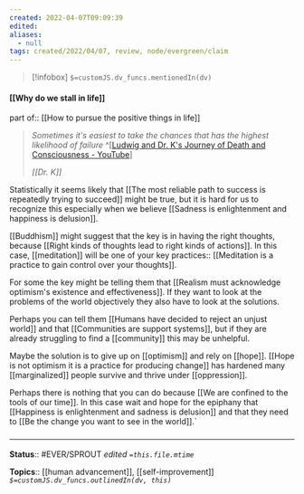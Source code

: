 ```yaml
---
created: 2022-04-07T09:09:39 
edited: 
aliases:
  - null
tags: created/2022/04/07, review, node/evergreen/claim
---
```

> [!infobox]
`$=customJS.dv_funcs.mentionedIn(dv)`

#### [[Why do we stall in life]]

part of:: [[How to pursue the positive things in life]]

> *Sometimes it's easiest to take the chances that has the highest likelihood of failure* 
^[[Ludwig and Dr. K's Journey of Death and Consciousness - YouTube](https://youtu.be/CHzOedHm_kM?t=543)]
>
> <cite>[[Dr. K]]</cite> 

Statistically it seems likely that
[[The most reliable path to success is repeatedly trying to succeed]]
might be true, but it is hard for us to recognize this especially when we believe 
[[Sadness is enlightenment and happiness is delusion]].

[[Buddhism]] might suggest that the key is in having the right thoughts, 
because [[Right kinds of thoughts lead to right kinds of actions]].
In this case, [[meditation]] will be one of your key practices:: [[Meditation is a practice to gain control over your thoughts]].

For some the key might be telling them that [[Realism must acknowledge optimism's existence and effectiveness]]. If they want to look at the problems of the world objectively they also have to look at the solutions.

Perhaps you can tell them [[Humans have decided to reject an unjust world]] and that [[Communities are support systems]], but if they are already struggling to find a [[community]] this may be unhelpful.

Maybe the solution is to give up on [[optimism]] and rely on [[hope]]. [[Hope is not optimism it is a practice for producing change]] has hardened many [[marginalized]] people survive and thrive under [[oppression]].

Perhaps there is nothing that you can do because [[We are confined to the tools of our time]].
In this case wait and hope for the epiphany that [[Happiness is enlightenment and sadness is delusion]] 
and that they need to [[Be the change you want to see in the world]].`
### <hr class="footnote"/>

**Status**:: #EVER/SPROUT
*edited `=this.file.mtime`*

**Topics**:: [[human advancement]], [[self-improvement]]
*`$=customJS.dv_funcs.outlinedIn(dv, this)`*
